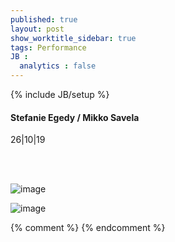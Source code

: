 ```yaml
---
published: true
layout: post
show_worktitle_sidebar: true
tags: Performance
JB :
  analytics : false
---
```


{% include JB/setup %}




<p>
<h4>Stefanie Egedy / Mikko Savela</h4>
26|10|19<br />


<br /><br />
</p><p>
<img src="{{ site.url }}/images/stefanie_sm.jpg" alt="image">
</p>
<img src="{{ site.url }}/images/mikko_savela_sm.jpg" alt="image">

</p>


{% comment %}
{% endcomment %}